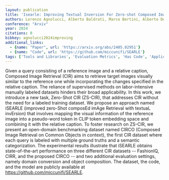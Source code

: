 ```yaml
---
layout: publication
title: 'Isearle: Improving Textual Inversion For Zero-shot Composed Image Retrieval'
authors: Lorenzo Agnolucci, Alberto Baldrati, Marco Bertini, Alberto Del Bimbo
conference: "Arxiv"
year: 2024
citations: 0
bibkey: agnolucci2024improving
additional_links:
  - {name: "Paper", url: 'https://arxiv.org/abs/2405.02951'}
  - {name: "Code", url: 'https://github.com/miccunifi/SEARLE'}
tags: ['Tools and Libraries', 'Evaluation Metrics', 'Has Code', 'Applications']
---
```

Given a query consisting of a reference image and a relative caption,
Composed Image Retrieval (CIR) aims to retrieve target images visually similar
to the reference one while incorporating the changes specified in the relative
caption. The reliance of supervised methods on labor-intensive manually labeled
datasets hinders their broad applicability. In this work, we introduce a new
task, Zero-Shot CIR (ZS-CIR), that addresses CIR without the need for a labeled
training dataset. We propose an approach named iSEARLE (improved zero-Shot
composEd imAge Retrieval with textuaL invErsion) that involves mapping the
visual information of the reference image into a pseudo-word token in CLIP
token embedding space and combining it with the relative caption. To foster
research on ZS-CIR, we present an open-domain benchmarking dataset named CIRCO
(Composed Image Retrieval on Common Objects in context), the first CIR dataset
where each query is labeled with multiple ground truths and a semantic
categorization. The experimental results illustrate that iSEARLE obtains
state-of-the-art performance on three different CIR datasets -- FashionIQ,
CIRR, and the proposed CIRCO -- and two additional evaluation settings, namely
domain conversion and object composition. The dataset, the code, and the model
are publicly available at https://github.com/miccunifi/SEARLE.
